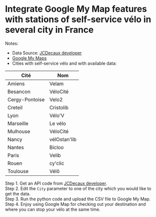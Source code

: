 
# Integrate Google My Map features with stations of self-service vélo in several city in France

Notes:
* Data Source: [JCDecaux developer](https://developer.jcdecaux.com/#/home)
* [Google My Maps](https://www.google.com/maps/d/u/0/)
* Cities with self-service vélo and with available data:

|Cité            |   Nom           |
|----------------|-----------------|
|Amiens          |   Velam         |
|Besancon        |   VéloCité      |
|Cergy-Pontoise  |   Velo2         |
|Creteil         |   Cristolib     |
|Lyon            |   Vélo'V        |
|Marseille       |   Le vélo       |
|Mulhouse        |   VéloCité      |
|Nancy           |   vélOstan'lib  |
|Nantes          |   Bicloo        |
|Paris           |   Velib         |
|Rouen           |   cy'clic       |
|Toulouse        |   Vélô          |

Step 1. Get an API code from [JCDecaux developer](https://developer.jcdecaux.com/#/home).  
Step 2. Edit the `City` parameter to one of the city which you would like to get the data.   
Step 3. Run the python code and upload the CSV file to Google My Map.   
Step 4. Enjoy using Google Map for checking out your destination and where you can stop your vélo at the same time.   